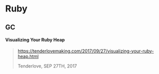 # Ruby

## GC

#### Visualizing Your Ruby Heap
> https://tenderlovemaking.com/2017/09/27/visualizing-your-ruby-heap.html
>
> Tenderlove, SEP 27TH, 2017
